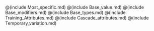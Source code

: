@(include Most_specific.md)
@(include Base_value.md)
@(include Base_modifiers.md)
@(include Base_types.md)
@(include Training_Attributes.md)
@(include Cascade_attributes.md)
@(include Temporary_variation.md)
